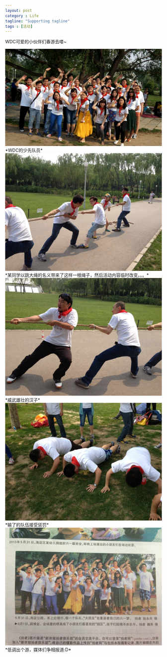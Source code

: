 ```yaml
---
layout: post
category : Life
tagline: "Supporting tagline"
tags : [活动]
---
```


WDC可爱的小伙伴们春游去喽~

<img src="/images/liuyi1.jpg" style="_width:460px; max-width:100%" />
*WDC的少先队员*

<img src="/images/liuyi2.jpg" style="_width:460px; max-width:100%" />
*某同学以跳大绳的名义带来了这样一根绳子，然后活动内容临时改变。。。*

<img src="/images/liuyi3.jpg" style="_width:460px; max-width:100%" />
*威武雄壮的汉子*

<img src="/images/liuyi4.jpg" style="_width:460px; max-width:100%" />
*输了的队伍接受惩罚*

<img src="/images/liuyi5.jpg" style="_width:460px; max-width:100%" />
*低调出个游，媒体们争相报道:D*